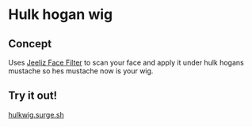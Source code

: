 # Hulk hogan wig

## Concept

Uses [Jeeliz Face Filter](https://github.com/jeeliz/jeelizFaceFilter) to scan your face and apply it under hulk hogans mustache so hes mustache now is your wig.

## Try it out!
[hulkwig.surge.sh](https://hulkwig.surge.sh)